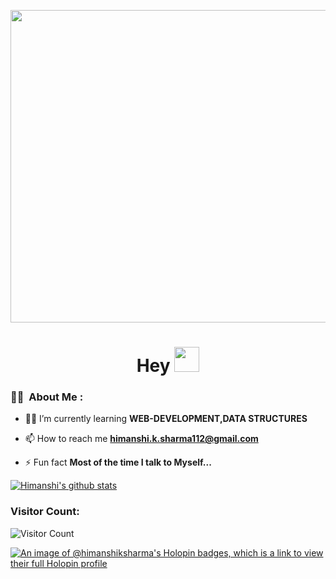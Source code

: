 <p align="center"><img src="https://user-images.githubusercontent.com/76609761/145662148-5eb9cedd-8b9b-442f-bb9a-9359674fafc4.gif" width="800" height="500"  /></p>

<h1 align="center">Hey <img src="https://media.giphy.com/media/hvRJCLFzcasrR4ia7z/giphy.gif" width="40"></h1>

  ### :woman_technologist: &nbsp;About Me :

- 👨‍💻 I’m currently learning **WEB-DEVELOPMENT,DATA STRUCTURES**

- 📫 How to reach me **himanshi.k.sharma112@gmail.com**

- ⚡ Fun fact **Most of the time I talk to Myself...**


[![Himanshi's github stats](https://github-readme-stats.vercel.app/api?username=HIMANSHIKSHARMA)](https://github.com/HIMANSHIKSHARMA/github-readme-stats)

#### <h3> Visitor Count: </h3>
![Visitor Count](https://profile-counter.glitch.me/HIMANSHIKSHARMA/count.svg)

[![An image of @himanshiksharma's Holopin badges, which is a link to view their full Holopin profile](https://holopin.me/himanshiksharma)](https://holopin.io/@himanshiksharma)